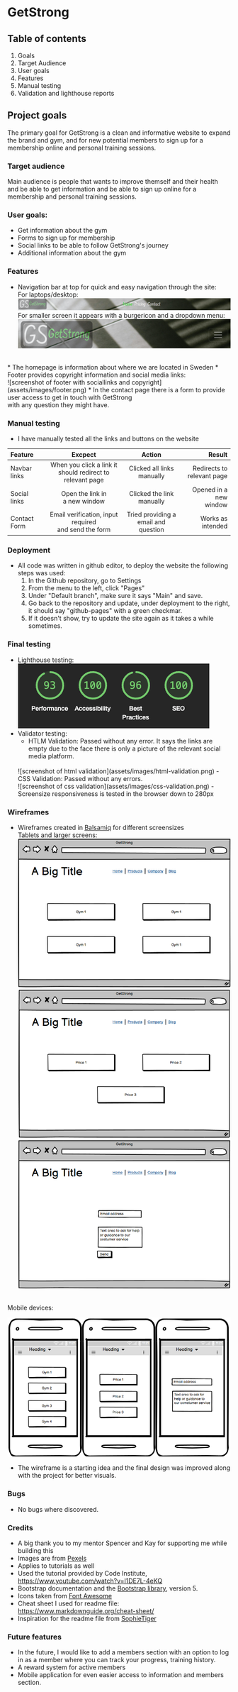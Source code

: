 # GetStrong

## Table of contents

1. Goals
2. Target Audience
3. User goals
4. Features
5. Manual testing
6. Validation and lighthouse reports

## Project goals

The primary goal for GetStrong is a clean and informative website to expand the brand and gym, and for new potential members to sign up for a membership online and personal training sessions.

### Target audience

Main audience is people that wants to improve themself and their health and be able to get information and be able to sign up online for a membership and personal training sessions.


### User goals:

* Get information about the gym
* Forms to sign up for membership
* Social links to be able to follow GetStrong's journey
* Additional information about the gym

### Features

* Navigation bar at top for quick and easy navigation through the site:<br>
For laptops/desktop:<br>
![screenshot of the navigationbar for bigger screens](assets/images/navbar-lg-screen.png)
For smaller screen it appears with a burgericon and a dropdown menu:<br>
![screenshot of navigationbar for smaller screeens](assets/images/navbar-sm.png)
<br>
* The homepage is information about where we are located in Sweden
* Footer provides copyright information and social media links:<br>
![screenshot of footer with sociallinks and copyright](assets/images/footer.png)
* In the contact page there is a form to provide user access to get in touch with GetStrong<br>
with any question they might have.


### Manual testing

* I have manually tested all the links and buttons on the website


| Feature  | Excpect  | Action  | Result  |
|:---|:---:|:---:|---:|
|  Navbar links | When you click a link it <br>should redirect to relevant page  | Clicked all links manually  |  Redirects to <br>relevant page |
|  Social links | Open the link in<br>a new window  | Clicked the link manually  | Opened in a new<br>window  |
|  Contact Form | Email verification, input required<br>and send the form  | Tried providing a <br>email and question<br>  | Works as intended  |


### Deployment

* All code was written in github editor, to deploy the website the following steps was used:<br>
    1. In the Github repository, go to Settings
    2. From the menu to the left, click "Pages"
    3. Under "Default branch", make sure it says "Main" and save.
    4. Go back to the repository and update, under deployment to the right, it should say "github-pages" with a green checkmar.
    5. If it doesn't show, try to update the site again as it takes a while sometimes.

### Final testing 

* Lighthouse testing:<br>
![screenshot of lighthouse report](assets/images/lighthouse-report.png)
* Validator testing:
    - HTLM Validation: Passed without any error. It says the links are empty due to the face there is only a picture of the relevant social media platform.
    <br>
    ![screenshot of html validation](assets/images/html-validation.png)
    - CSS Validation: Passed without any errors.<br>
    ![screenshot of css validation](assets/images/css-validation.png)
    - Screensize responsiveness is tested in the browser down to 280px

### Wireframes

* Wireframes created in [Balsamiq](https://balsamiq.com/wireframes/desktop/#) for different screensizes<br>
Tablets and larger screens:<br>
![homepage wireframe screenshot](assets/images/homepage-wireframe.png)<br>
![pricing page wireframe screenshot](assets/images/pricing-wireframe.png)<br>
![contact page wireframe screenshot](assets/images/contact-wireframe.png)<br>
<br>
Mobile devices:<br>

![mobile wireframe screenshot](assets/images/wireframe-mobile.png)<br>

* The wireframe is a starting idea and the final design was improved along with the project for better visuals.
### Bugs

* No bugs where discovered.

### Credits 

* A big thank you to my mentor Spencer and Kay for supporting me while building this
* Images are from [Pexels](https://www.pexels.com/sv-se/) 
* Applies to tutorials as well
* Used the tutorial provided by Code Institute, https://www.youtube.com/watch?v=l1DE7L-4eKQ
* Bootstrap documentation and the [Bootstrap library](https://getbootstrap.com/docs/5.3/getting-started/introduction/), version 5.
* Icons taken from [Font Awesome](https://fontawesome.com/)
* Cheat sheet I used for readme file: https://www.markdownguide.org/cheat-sheet/
* Inspiration for the readme file from [SophieTiger](https://github.com/SophieTiger/optimal_health)
### Future features

* In the future, I would like to add a members section with an option to log in as a member where you can track your progress, training history.
* A reward system for active members
* Mobile application for even easier access to information and members section.

